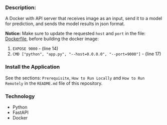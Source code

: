 ### Description:
A Docker with API server that receives image as an input, send it to a model for prediction, and sends the model 
results in json format.

**Notice:** Make sure to update the requested `host` and `port` in the file: [Dockerfile](app%2FDockerfile), 
before building the docker image: 
1. `EXPOSE 9000` - (line 14)
2. `CMD ["python", "app.py", "--host=0.0.0.0", "--port=9000"]` - (line 17)

### Install the Application
See the sections: `Prerequisite`, `How to Run Locally` and `How to Run Remotely` in the `README.md` file of this 
repository.

### Technology
* Python
* FastAPI
* Docker
